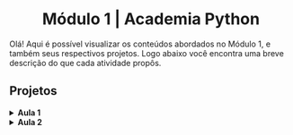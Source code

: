 <h1 align="center">Módulo 1 | Academia Python</h1>

Olá! Aqui é possível visualizar os conteúdos abordados no Módulo 1, e também seus respectivos projetos. Logo abaixo você encontra uma breve descrição do que cada atividade propôs.

## Projetos

<details>
  <summary><b>Aula 1</b></summary>

 - [1](https://github.com/vicafz/python_fuctura/blob/main/modulo_1/aula_1/projeto_1.py): Criar sistema que valide um cupom específico;  
 - [2](https://github.com/vicafz/python_fuctura/blob/main/modulo_1/aula_1/projeto_2.py): Criar sistema que valide um cupom, e caso não seja o cupom, retornar inválido;  
 - [3](https://github.com/vicafz/python_fuctura/blob/main/modulo_1/aula_1/projeto_3.py): Criar sistema que valide um cupom de 10%, outro de 15%, e se não for válido informar ao usuário;  
 - [4](https://github.com/vicafz/python_fuctura/blob/main/modulo_1/aula_1/projeto_4.py): Criar sistema de empréstimo, que se o valor do empréstimo for igual ou menor a 50% do salário, retornar aprovação. Senão, se o valor for igual ou menor que 75% do salário, retornar análise, senão, informar ao usuário que o empréstimo foi negado;  
 - [5](https://github.com/vicafz/python_fuctura/blob/main/modulo_1/aula_1/projeto_5.py): Criar um RPG; 
 </details>

<details>
  <summary><b>Aula 2</b></summary>

 - [1](https://github.com/vicafz/python_fuctura/blob/main/modulo_1/aula_2/projeto_1.py): Criar sistema que o usuário armazene 3 notas e exiba a média do aluno. Caso seja igual ou maior que 7, informar aprovação. Caso contrário, retornar reprovação;    
 - 2: Criar sistema que valide um cupom, e caso não seja o cupom, retornar inválido;  
 - 3: Criar sistema que valide um cupom de 10%, outro de 15%, e se não for válido informar ao usuário;  
 - 4: Criar sistema de empréstimo, que se o valor do empréstimo for igual ou menor a 50% do salário, retornar aprovação. Senão, se o valor for igual ou menor que 75% do salário, retornar análise, senão, informar ao usuário que o empréstimo foi negado;  
 - 5: Criar um RPG;
</details>

